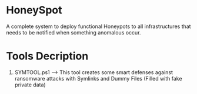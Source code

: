 # HoneySpot
A complete system to deploy functional Honeypots to all infrastructures that needs to be notified when something anomalous occur.

# Tools Decription
1) SYMTOOL.ps1 --> This tool creates some smart defenses against ransomware attacks with Symlinks and Dummy Files (Filled with fake private data)
